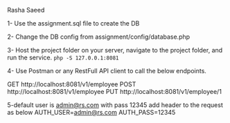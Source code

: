Rasha Saeed

1-
Use the assignment.sql file to create the DB

2-
Change the DB config from assignment/config/database.php

3-
Host the project folder on your server, navigate to the project folder, and run the service.
`php -S 127.0.0.1:8081`

4-
Use Postman or any RestFull API client to call the below endpoints.

GET http://localhost:8081/v1/employee
POST http://localhost:8081/v1/employee
PUT http://localhost:8081/v1/employee/1

5-default user is admin@rs.com with pass 12345 add header to the request as below
AUTH_USER=admin@rs.com
AUTH_PASS=12345

